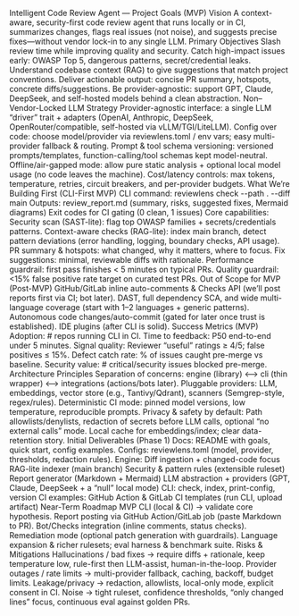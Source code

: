 Intelligent Code Review Agent — Project Goals (MVP)
Vision
A context-aware, security-first code review agent that runs locally or in CI, summarizes changes, flags real issues (not noise), and suggests precise fixes—without vendor lock-in to any single LLM.
Primary Objectives
Slash review time while improving quality and security.
Catch high-impact issues early: OWASP Top 5, dangerous patterns, secret/credential leaks.
Understand codebase context (RAG) to give suggestions that match project conventions.
Deliver actionable output: concise PR summary, hotspots, concrete diffs/suggestions.
Be provider-agnostic: support GPT, Claude, DeepSeek, and self-hosted models behind a clean abstraction.
Non–Vendor-Locked LLM Strategy
Provider-agnostic interface: a single LLM “driver” trait + adapters (OpenAI, Anthropic, DeepSeek, OpenRouter/compatible, self-hosted via vLLM/TGI/LiteLLM).
Config over code: choose model/provider via reviewlens.toml / env vars; easy multi-provider fallback & routing.
Prompt & tool schema versioning: versioned prompts/templates, function-calling/tool schemas kept model-neutral.
Offline/air-gapped mode: allow pure static analysis + optional local model usage (no code leaves the machine).
Cost/latency controls: max tokens, temperature, retries, circuit breakers, and per-provider budgets.
What We’re Building First (CLI-First MVP)
CLI command: reviewlens check --path . --diff main
Outputs:
review_report.md (summary, risks, suggested fixes, Mermaid diagrams)
Exit codes for CI gating (0 clean, 1 issues)
Core capabilities:
Security scan (SAST-lite): flag top OWASP families + secrets/credentials patterns.
Context-aware checks (RAG-lite): index main branch, detect pattern deviations (error handling, logging, boundary checks, API usage).
PR summary & hotspots: what changed, why it matters, where to focus.
Fix suggestions: minimal, reviewable diffs with rationale.
Performance guardrail: first pass finishes < 5 minutes on typical PRs.
Quality guardrail: <15% false positive rate target on curated test PRs.
Out of Scope for MVP (Post-MVP)
GitHub/GitLab inline auto-comments & Checks API (we’ll post reports first via CI; bot later).
DAST, full dependency SCA, and wide multi-language coverage (start with 1–2 languages + generic patterns).
Autonomous code changes/auto-commit (gated for later once trust is established).
IDE plugins (after CLI is solid).
Success Metrics (MVP)
Adoption: # repos running CLI in CI.
Time to feedback: P50 end-to-end under 5 minutes.
Signal quality: Reviewer “useful” ratings ≥ 4/5; false positives ≤ 15%.
Defect catch rate: % of issues caught pre-merge vs baseline.
Security value: # critical/security issues blocked pre-merge.
Architecture Principles
Separation of concerns: engine (library) ⟷ cli (thin wrapper) ⟷ integrations (actions/bots later).
Pluggable providers: LLM, embeddings, vector store (e.g., Tantivy/Qdrant), scanners (Semgrep-style, regex/rules).
Deterministic CI mode: pinned model versions, low temperature, reproducible prompts.
Privacy & safety by default:
Path allowlists/denylists, redaction of secrets before LLM calls, optional “no external calls” mode.
Local cache for embeddings/index; clear data-retention story.
Initial Deliverables (Phase 1)
Docs: README with goals, quick start, config examples.
Configs: reviewlens.toml (model, provider, thresholds, redaction rules).
Engine:
Diff ingestion + changed-code focus
RAG-lite indexer (main branch)
Security & pattern rules (extensible ruleset)
Report generator (Markdown + Mermaid)
LLM abstraction + providers (GPT, Claude, DeepSeek + a “null” local mode)
CLI: check, index, print-config, version
CI examples: GitHub Action & GitLab CI templates (run CLI, upload artifact)
Near-Term Roadmap
MVP CLI (local & CI) → validate core hypothesis.
Report posting via GitHub Action/GitLab job (paste Markdown to PR).
Bot/Checks integration (inline comments, status checks).
Remediation mode (optional patch generation with guardrails).
Language expansion & richer rulesets; eval harness & benchmark suite.
Risks & Mitigations
Hallucinations / bad fixes → require diffs + rationale, keep temperature low, rule-first then LLM-assist, human-in-the-loop.
Provider outages / rate limits → multi-provider fallback, caching, backoff, budget limits.
Leakage/privacy → redaction, allowlists, local-only mode, explicit consent in CI.
Noise → tight ruleset, confidence thresholds, “only changed lines” focus, continuous eval against golden PRs.
